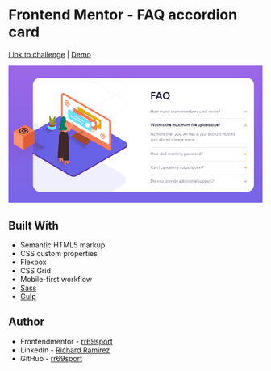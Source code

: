 # Frontend Mentor - FAQ accordion card

[Link to challenge](https://www.frontendmentor.io/solutions/faq-accordion-with-html-css-and-javascript-3ODpkixBV) | [Demo](https://frontendmentor-challenge-repos.github.io/faq-accordion/)

![Design preview for the FAQ accordion card coding challenge](./design/faq-accordion-screen-capture.png)

## Built With

- Semantic HTML5 markup
- CSS custom properties
- Flexbox
- CSS Grid
- Mobile-first workflow
- [Sass](https://sass-lang.com/)
- [Gulp](https://gulpjs.com/)

## Author

- Frontendmentor - [rr69sport](https://www.frontendmentor.io/profile/rr69sport)
- LinkedIn - [Richard Ramírez](https://www.linkedin.com/in/richard-ramírez-514963181/)
- GitHub - [rr69sport](https://github.com/rr69sport)
